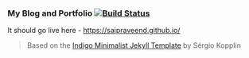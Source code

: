 ### My Blog and Portfolio [![Build Status](https://travis-ci.org/saipraveend/saipraveend.github.io.svg?branch=master)](https://travis-ci.org/saipraveend/saipraveend.github.io)

It should go live here - https://saipraveend.github.io/
 
  
> Based on the [Indigo Minimalist Jekyll Template](https://github.com/sergiokopplin/indigo) by Sérgio Kopplin
